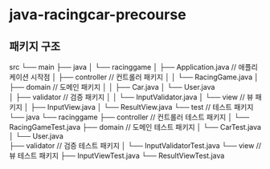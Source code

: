 # java-racingcar-precourse

## 패키지 구조
src
└── main
├── java
│   └── racinggame
│       ├── Application.java                // 애플리케이션 시작점
│       ├── controller                      // 컨트롤러 패키지
│       │   └── RacingGame.java
│       ├── domain                          // 도메인 패키지
│       │   ├── Car.java
│           └── User.java                   
│       ├── validator                         // 검증 패키지
│       │   └── InputValidator.java
│       └── view                            // 뷰 패키지
│           ├── InputView.java
│           └── ResultView.java
└── test                                    // 테스트 패키지
└── java
└── racinggame
├── controller                  // 컨트롤러 테스트 패키지
│   └── RacingGameTest.java
├── domain                      // 도메인 테스트 패키지
│   └── CarTest.java
│   └── User.java   
├── validator                     // 검증 테스트 패키지
│   └── InputValidatorTest.java
└── view                        // 뷰 테스트 패키지
├── InputViewTest.java
└── ResultViewTest.java
